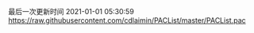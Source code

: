 最后一次更新时间 2021-01-01 05:30:59
https://raw.githubusercontent.com/cdlaimin/PACList/master/PACList.pac

